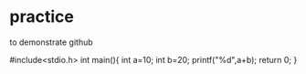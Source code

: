 # practice
to demonstrate github 

#include<stdio.h>
int main(){
  int a=10;
  int b=20;
  printf("%d",a+b);
return 0;
}
